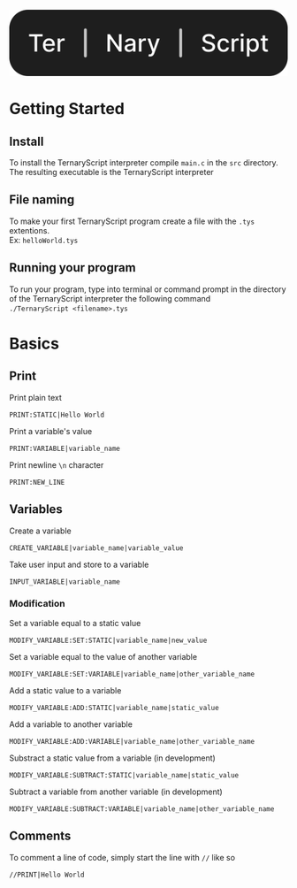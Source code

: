 ![TernaryScript](./logo/logo.svg)
# Getting Started
## Install
To install the TernaryScript interpreter compile `main.c` in the `src` directory. The resulting executable is the TernaryScript interpreter
## File naming
To make your first TernaryScript program create a file with the `.tys` extentions.
<br>
Ex: `helloWorld.tys`
## Running your program
To run your program, type into terminal or command prompt in the directory of the TernaryScript interpreter the following command
<br>
`./TernaryScript <filename>.tys`
# Basics
## Print
Print plain text
```
PRINT:STATIC|Hello World
```
Print a variable's value
```
PRINT:VARIABLE|variable_name
```
Print newline `\n` character
```
PRINT:NEW_LINE
```
## Variables
Create a variable
```
CREATE_VARIABLE|variable_name|variable_value
```
Take user input and store to a variable
```
INPUT_VARIABLE|variable_name
```
### Modification
Set a variable equal to a static value
```
MODIFY_VARIABLE:SET:STATIC|variable_name|new_value
```
Set a variable equal to the value of another variable
```
MODIFY_VARIABLE:SET:VARIABLE|variable_name|other_variable_name
```
Add a static value to a variable
```
MODIFY_VARIABLE:ADD:STATIC|variable_name|static_value
```
Add a variable to another variable
```
MODIFY_VARIABLE:ADD:VARIABLE|variable_name|other_variable_name
```
Substract a static value from a variable (in development)
```
MODIFY_VARIABLE:SUBTRACT:STATIC|variable_name|static_value
```
Subtract a variable from another variable (in development)
```
MODIFY_VARIABLE:SUBTRACT:VARIABLE|variable_name|other_variable_name
```
## Comments
To comment a line of code, simply start the line with `//` like so
```
//PRINT|Hello World
```
